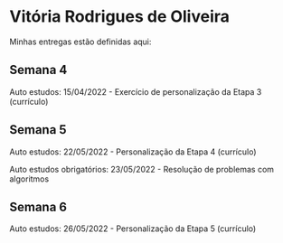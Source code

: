 # Vitória Rodrigues de Oliveira 

Minhas entregas estão definidas aqui:
## Semana 4

Auto estudos:
15/04/2022 - Exercício de personalização da Etapa 3 (currículo)
<a href="https://github.com/Rodriguess123/modulo2a/tree/main/03_AUT_EST_ENTREGA/Semana%204"></a>


## Semana 5

Auto estudos:
22/05/2022 - Personalização da Etapa 4 (currículo)
<a href="https://github.com/Rodriguess123/modulo2a/tree/main/03_AUT_EST_ENTREGA/Semana%205"></a>

Auto estudos obrigatórios:
23/05/2022 - Resolução de problemas com algoritmos
<a href="https://github.com/Rodriguess123/modulo2a/tree/main/04_AUT_EST_EX_OBRIGATORIOS/Semana%205/Exercicio1"></a>


## Semana 6

Auto estudos:
26/05/2022 - Personalização da Etapa 5 (currículo)
<a href="https://github.com/Rodriguess123/modulo2a/tree/main/03_AUT_EST_ENTREGA/Semana%206"></a>